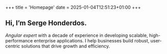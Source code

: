 +++
title = 'Homepage'
date = 2025-01-04T12:51:23+01:00
+++

## Hi, I’m Serge Honderdos.

_Angular expert_ with a decade of experience in developing scalable, high-performance enterprise applications. I help businesses build robust, user-centric solutions that drive growth and efficiency.
